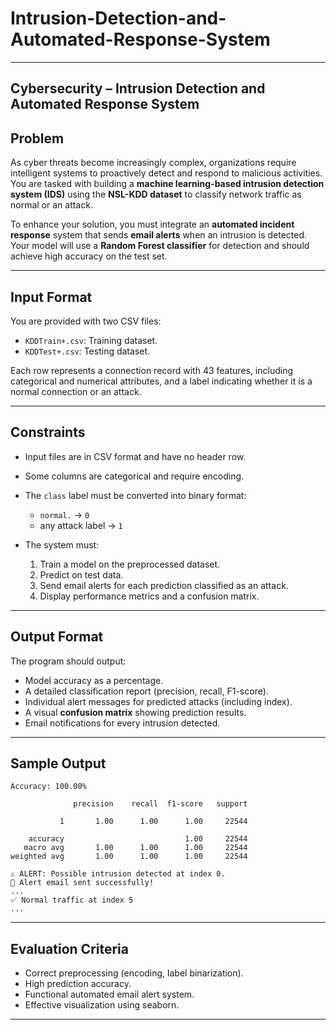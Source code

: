 # Intrusion-Detection-and-Automated-Response-System
___

## Cybersecurity – Intrusion Detection and Automated Response System

## Problem

As cyber threats become increasingly complex, organizations require intelligent systems to proactively detect and respond to malicious activities. You are tasked with building a **machine learning-based intrusion detection system (IDS)** using the **NSL-KDD dataset** to classify network traffic as normal or an attack.

To enhance your solution, you must integrate an **automated incident response** system that sends **email alerts** when an intrusion is detected. Your model will use a **Random Forest classifier** for detection and should achieve high accuracy on the test set.

---

## Input Format

You are provided with two CSV files:

* `KDDTrain+.csv`: Training dataset.
* `KDDTest+.csv`: Testing dataset.

Each row represents a connection record with 43 features, including categorical and numerical attributes, and a label indicating whether it is a normal connection or an attack.

---

## Constraints

* Input files are in CSV format and have no header row.
* Some columns are categorical and require encoding.
* The `class` label must be converted into binary format:

  * `normal.` → `0`
  * any attack label → `1`
* The system must:

  1. Train a model on the preprocessed dataset.
  2. Predict on test data.
  3. Send email alerts for each prediction classified as an attack.
  4. Display performance metrics and a confusion matrix.

---

## Output Format

The program should output:

* Model accuracy as a percentage.
* A detailed classification report (precision, recall, F1-score).
* Individual alert messages for predicted attacks (including index).
* A visual **confusion matrix** showing prediction results.
* Email notifications for every intrusion detected.

---

## Sample Output

```
Accuracy: 100.00%

              precision    recall  f1-score   support

           1       1.00      1.00      1.00     22544

    accuracy                           1.00     22544
   macro avg       1.00      1.00      1.00     22544
weighted avg       1.00      1.00      1.00     22544

⚠️ ALERT: Possible intrusion detected at index 0.
🚨 Alert email sent successfully!
...
✅ Normal traffic at index 5
...
```

---

## Evaluation Criteria

* Correct preprocessing (encoding, label binarization).
* High prediction accuracy.
* Functional automated email alert system.
* Effective visualization using seaborn.

---
